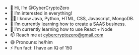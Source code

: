 - 👋 Hi, I’m @CyberCryptoZero
- 👀 I’m interested in everything!
- 🧑‍💻 I know Java, Python, HTML, CSS, Javascript, MongoDB.
- 🌱 I’m currently learning how to create a SAAS business.
- 💞️ I'm currently learning how to use React + Node
- 📫 Reach me at cybercryptozero@gmail.com
- 😄 Pronouns: he/him
- ⚡ Fun fact: I have an IQ of 150

<!---
CyberCryptoZero/CyberCryptoZero is a ✨ special ✨ repository because its `README.md` (this file) appears on your GitHub profile.
You can click the Preview link to take a look at your changes.
--->
